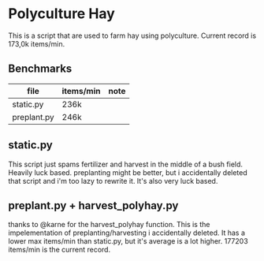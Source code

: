 # Polyculture Hay
This is a script that are used to farm hay using polyculture. Current record is 173,0k items/min.

## Benchmarks
| file        | items/min | note |
| ----------- | --------- | ---- |
| static.py   | 236k      |      |
| preplant.py | 246k      |      |

## static.py
This script just spams fertilizer and harvest in the middle of a bush field. Heavily luck based. preplanting might be better, but i accidentally deleted that script and i'm too lazy to rewrite it. It's also very luck based.

## preplant.py + harvest_polyhay.py
thanks to @karne for the harvest_polyhay function.
This is the impelementation of preplanting/harvesting i accidentally deleted. It has a lower max items/min than static.py, but it's average is a lot higher. 177203 items/min is the current record.
